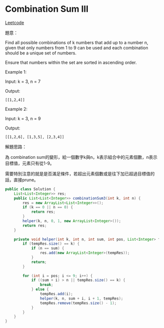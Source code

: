 # Combination Sum III

[Leetcode](https://leetcode.com/problems/combination-sum-iii/)


題意：

Find all possible combinations of k numbers that add up to a number n, given that only numbers from 1 to 9 can be used and each combination should be a unique set of numbers.

Ensure that numbers within the set are sorted in ascending order.


Example 1:

Input: k = 3, n = 7

Output:
```
[[1,2,4]]
```
Example 2:

Input: k = 3, n = 9

Output:
```
[[1,2,6], [1,3,5], [2,3,4]]
```
解題思路：

為 combination sum的變形，給一個數字k與n，k表示組合中的元素個數，n表示目標值，元素只有從1-9。

需要特別注意的就是是否滿足條件，若超出元素個數或是往下加已超過目標值的話，直接prune。

```java
public class Solution {
    List<List<Integer>> res;
    public List<List<Integer>> combinationSum3(int k, int n) {
        res = new ArrayList<List<Integer>>();
        if (k == 0 || n == 0) {
            return res;
        }
        helper(k, n, 0, 1, new ArrayList<Integer>());
        return res;
    }
    
    private void helper(int k, int n, int sum, int pos, List<Integer> tempRes) {
        if (tempRes.size() == k) {
            if (n == sum) {
                res.add(new ArrayList<Integer>(tempRes));
            }
            return;
        }
        
        for (int i = pos; i <= 9; i++) {
            if ((sum + i) > n || tempRes.size() == k) {
                break;
            } else {
                tempRes.add(i);
                helper(k, n, sum + i, i + 1, tempRes);
                tempRes.remove(tempRes.size() - 1);
            }
        }
    }
}
```